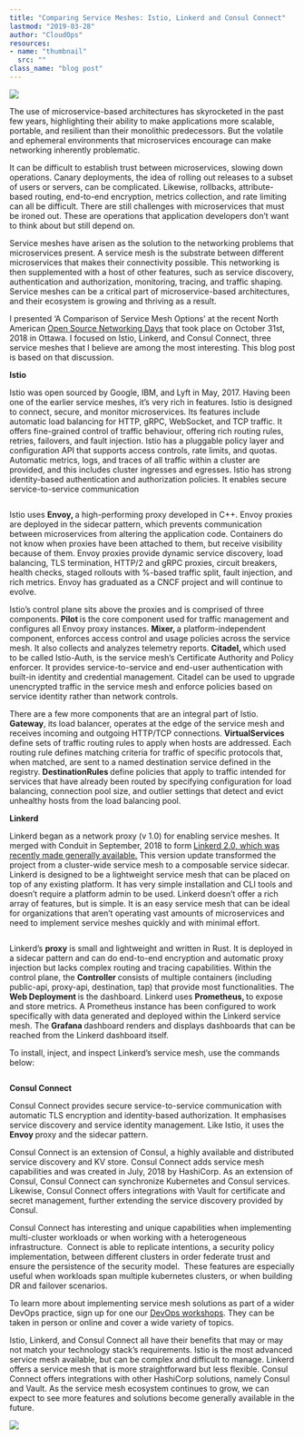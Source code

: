 ```yaml
---
title: "Comparing Service Meshes: Istio, Linkerd and Consul Connect"
lastmod: "2019-03-28"
author: "CloudOps"
resources:
- name: "thumbnail"
  src: ""
class_name: "blog post"
---
```


<img src="/images/blog/post/ComparingServiceMesh.jpg" class="main-blog-image">

<p>The use of microservice-based architectures has skyrocketed in the past few years, highlighting their ability to make applications more scalable, portable, and resilient than their monolithic predecessors. But the volatile and ephemeral environments that microservices encourage can make networking inherently problematic.</p>

<p>It can be difficult to establish trust between microservices, slowing down operations. Canary deployments, the idea of rolling out releases to a subset of users or servers, can be complicated. Likewise, rollbacks, attribute-based routing, end-to-end encryption, metrics collection, and rate limiting can all be difficult. There are still challenges with microservices that must be ironed out. These are operations that application developers don’t want to think about but still depend on.</p>

<p>Service meshes have arisen as the solution to the networking problems that microservices present. A service mesh is the substrate between different microservices that makes their connectivity possible. This networking is then supplemented with a host of other features, such as service discovery, authentication and authorization, monitoring, tracing, and traffic shaping. Service meshes can be a critical part of microservice-based architectures, and their ecosystem is growing and thriving as a result.</p>

<p>I presented ‘A Comparison of Service Mesh Options’ at the recent North American <a href="https://events.linuxfoundation.org/events/osn_days_2018/?utm_content=78780211&amp;utm_medium=social&amp;utm_source=linkedin">Open Source Networking Days</a> that took place on October 31st, 2018 in Ottawa. I focused on Istio, Linkerd, and Consul Connect, three service meshes that I believe are among the most interesting. This blog post is based on that discussion.</p>

<p><strong>Istio</strong></p>

<p>Istio was open sourced by Google, IBM, and Lyft in May, 2017. Having been one of the earlier service meshes, it’s very rich in features. Istio is designed to connect, secure, and monitor microservices. Its features include automatic load balancing for HTTP, gRPC, WebSocket, and TCP traffic. It offers fine-grained control of traffic behaviour, offering rich routing rules, retries, failovers, and fault injection. Istio has a pluggable policy layer and configuration API that supports access controls, rate limits, and quotas. Automatic metrics, logs, and traces of all traffic within a cluster are provided, and this includes cluster ingresses and egresses. Istio has strong identity-based authentication and authorization policies. It enables secure service-to-service communication</p>

<figure class="wp-block-image"><img src="https://lh4.googleusercontent.com/lgf8864y3CWcXV-E1fROnEi553v1cbVoJTPLDGfnK0-HaMF_qcIp3Ff9M4qrMcYOs-Dp8nxYlWkzfLf6fPCb9gc2CaIMlCHTVLzY1oghfTYNHa5ukppkdo2qzLkdsHDYJjps1YDX" alt=""></figure>

<p>Istio uses <strong>Envoy, </strong>a high-performing proxy developed in C++. Envoy proxies are deployed in the sidecar pattern, which prevents communication between microservices from altering the application code. Containers do not know when proxies have been attached to them, but receive visibility because of them. Envoy proxies provide dynamic service discovery, load balancing, TLS termination, HTTP/2 and gRPC proxies, circuit breakers, health checks, staged rollouts with %-based traffic split, fault injection, and rich metrics. Envoy has graduated as a CNCF project and will continue to evolve.</p>

<p>Istio’s control plane sits above the proxies and is comprised of three components. <strong>Pilot </strong>is the core component used for traffic management and configures all Envoy proxy instances. <strong>Mixer, </strong>a platform-independent component, enforces access control and usage policies across the service mesh. It also collects and analyzes telemetry reports. <strong>Citadel, </strong>which used to be called Istio-Auth, is the service mesh’s Certificate Authority and Policy enforcer. It provides service-to-service and end-user authentication with built-in identity and credential management. Citadel can be used to upgrade unencrypted traffic in the service mesh and enforce policies based on service identity rather than network controls.</p>

<p>There are a few more components that are an integral part of Istio. <strong>Gateway</strong>, its load balancer, operates at the edge of the service mesh and receives incoming and outgoing HTTP/TCP connections. <strong>VirtualServices </strong>define sets of traffic routing rules to apply when hosts are addressed. Each routing rule defines matching criteria for traffic of specific protocols that, when matched, are sent to a named destination service defined in the registry. <strong>DestinationRules </strong>define policies that apply to traffic intended for services that have already been routed by specifying configuration for load balancing, connection pool size, and outlier settings that detect and evict unhealthy hosts from the load balancing pool.</p>

<p><strong>Linkerd</strong></p>

<p>Linkerd began as a network proxy (v 1.0) for enabling service meshes. It merged with Conduit in September, 2018 to form <a href="https://www.cncf.io/blog/2018/09/18/linkerd-2-0-in-general-availability/">Linkerd 2.0, which was recently made generally available.</a> This version update transformed the project from a cluster-wide service mesh to a composable service sidecar. Linkerd is designed to be a lightweight service mesh that can be placed on top of any existing platform. It has very simple installation and CLI tools and doesn’t require a platform admin to be used. Linkerd doesn’t offer a rich array of features, but is simple. It is an easy service mesh that can be ideal for organizations that aren’t operating vast amounts of microservices and need to implement service meshes quickly and with minimal effort.</p>

<figure class="wp-block-image"><img src="https://lh3.googleusercontent.com/MTqv5KxffTNiSzDQEyMp7PAGqXvhOhQiuwZRCtsPmJs9wvk7CiN3Ez1e8kr8ZKVC5cojS7oueZaJSncXy5oiHQ29qY-k5SY_5S5Lju47s3Qxi4iGaCi5QqTeidqPE_YD9k5dDQG7" alt=""></figure>

<p>Linkerd’s <strong>proxy</strong> is small and lightweight and written in Rust. It is deployed in a sidecar pattern and can do end-to-end encryption and automatic proxy injection but lacks complex routing and tracing capabilities.<strong> </strong>Within the control plane, the <strong>Controller </strong>consists of multiple containers (including public-api, proxy-api, destination, tap) that provide most functionalities. The <strong>Web Deployment </strong>is the dashboard. Linkerd uses <strong>Prometheus, </strong>to expose and store metrics. A Prometheus instance has been configured to work specifically with data generated and deployed within the Linkerd service mesh. The <strong>Grafana </strong>dashboard renders and displays dashboards that can be reached from the Linkerd dashboard itself.</p>

<p>To install, inject, and inspect Linkerd’s service mesh, use the commands below:</p>

<figure class="wp-block-image"><img src="https://lh6.googleusercontent.com/TLS8xSslkQJYmtVmtzRGMRFkrV3sOBaQW3EhVMJ9Ax7b1DonDfnNuU4ksNTisGBTvkQ92PzwnJOzwunMTTBXBpizbbxctg07bGdu_mjrRJA2uEBoKFqaRoI3vuu5HeNht0Zk8IJh" alt=""></figure>

<p><strong>Consul Connect</strong></p>
<p>Consul Connect provides secure service-to-service communication with automatic TLS encryption and identity-based authorization. It emphasises service discovery and service identity management. Like Istio, it uses the <strong>Envoy </strong>proxy and the sidecar pattern.</p>
<p>Consul Connect is an extension of Consul, a highly available and distributed service discovery and KV store. Consul Connect adds service mesh capabilities and was created in July, 2018 by HashiCorp. As an extension of Consul, Consul Connect can synchronize Kubernetes and Consul services. Likewise, Consul Connect offers integrations with Vault for certificate and secret management, further extending the service discovery provided by Consul.</p>
<p>Consul Connect has interesting and unique capabilities when implementing multi-cluster workloads or when working with a heterogeneous infrastructure. &nbsp;Connect is able to replicate intentions, a security policy implementation, between different clusters in order federate trust and ensure the persistence of the security model. &nbsp;These features are especially useful when workloads span multiple kubernetes clusters, or when building DR and failover scenarios.</p>
<p>To learn more about implementing service mesh solutions as part of a wider DevOps practice, sign up for one our <a href="https://www.cloudops.com/workshops/">DevOps workshops</a>. They can be taken in person or online and cover a wide variety of topics.</p>
<p>Istio, Linkerd, and Consul Connect all have their benefits that may or may not match your technology stack’s requirements. Istio is the most advanced service mesh available, but can be complex and difficult to manage. Linkerd offers a service mesh that is more straightforward but less flexible. Consul Connect offers integrations with other HashiCorp solutions, namely Consul and Vault. As the service mesh ecosystem continues to grow, we can expect to see more features and solutions become generally available in the future.</p>
<div class="row">
    <div class="col-xl-8 offset-xl-2 col-lg-10 offset-lg-1 col-md-10 offset-md-1 col-sm-12 col-xs-12 cta-image">
      <img src="/images/blog/cta/devops-workshop.webp">
    </div>
</div>